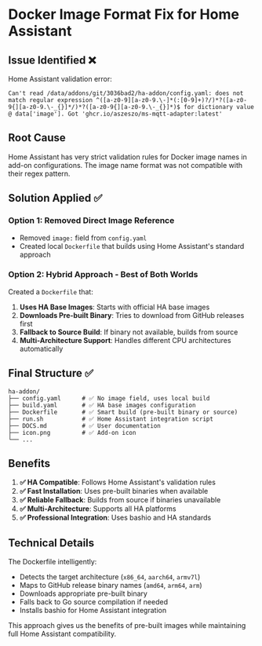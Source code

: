 # Docker Image Format Fix for Home Assistant

## Issue Identified ❌

Home Assistant validation error:
```
Can't read /data/addons/git/3036bad2/ha-addon/config.yaml: does not match regular expression ^([a-z0-9][a-z0-9.\-]*(:[0-9]+)?/)*?([a-z0-9{][a-z0-9.\-_{}]*/)*?([a-z0-9{][a-z0-9.\-_{}]*)$ for dictionary value @ data['image']. Got 'ghcr.io/aszeszo/ms-mqtt-adapter:latest'
```

## Root Cause
Home Assistant has very strict validation rules for Docker image names in add-on configurations. The image name format was not compatible with their regex pattern.

## Solution Applied ✅

### Option 1: Removed Direct Image Reference
- Removed `image:` field from `config.yaml`
- Created local `Dockerfile` that builds using Home Assistant's standard approach

### Option 2: Hybrid Approach - Best of Both Worlds
Created a `Dockerfile` that:

1. **Uses HA Base Images**: Starts with official HA base images
2. **Downloads Pre-built Binary**: Tries to download from GitHub releases first
3. **Fallback to Source Build**: If binary not available, builds from source
4. **Multi-Architecture Support**: Handles different CPU architectures automatically

## Final Structure ✅

```
ha-addon/
├── config.yaml      # ✅ No image field, uses local build
├── build.yaml       # ✅ HA base images configuration
├── Dockerfile       # ✅ Smart build (pre-built binary or source)
├── run.sh           # ✅ Home Assistant integration script
├── DOCS.md          # ✅ User documentation
├── icon.png         # ✅ Add-on icon
└── ...
```

## Benefits

1. **✅ HA Compatible**: Follows Home Assistant's validation rules
2. **✅ Fast Installation**: Uses pre-built binaries when available  
3. **✅ Reliable Fallback**: Builds from source if binaries unavailable
4. **✅ Multi-Architecture**: Supports all HA platforms
5. **✅ Professional Integration**: Uses bashio and HA standards

## Technical Details

The Dockerfile intelligently:
- Detects the target architecture (`x86_64`, `aarch64`, `armv7l`)
- Maps to GitHub release binary names (`amd64`, `arm64`, `arm`)
- Downloads appropriate pre-built binary
- Falls back to Go source compilation if needed
- Installs bashio for Home Assistant integration

This approach gives us the benefits of pre-built images while maintaining full Home Assistant compatibility.